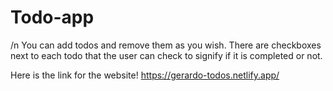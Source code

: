 # Todo-app
/n You can add todos and remove them as you wish. There are checkboxes next to each todo that the user can check to signify if it is completed or not.

Here is the link for the website!
https://gerardo-todos.netlify.app/
